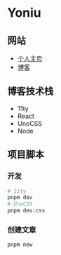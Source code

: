 ﻿# Yoniu

## 网站

- [个人主页](https://200011.net)
- [博客](https://blog.200011.net)

## 博客技术栈

- 11ty
- React
- UnoCSS
- Node

## 项目脚本

### 开发

```bash
# 11ty
pnpm dev
# UnoCSS
pnpm dev:css
```

### 创建文章

```bash
pnpm new
```
